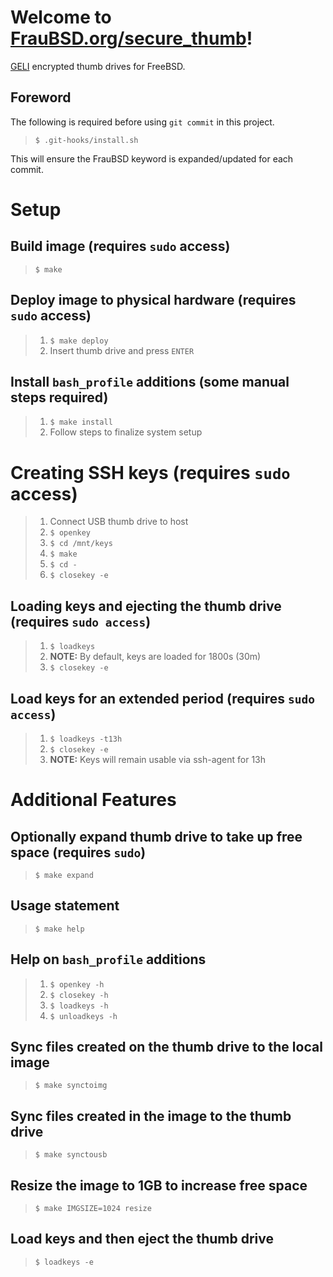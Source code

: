 [//]: # ($FrauBSD: secure_thumb/README.md 2018-11-08 12:00:01 -0800 freebsdfrau $)

# Welcome to [FrauBSD.org/secure\_thumb](https://fraubsd.org/secure_thumb)!

[GELI](https://www.freebsd.org/cgi/man.cgi?query=geli) encrypted
thumb drives for FreeBSD.

## Foreword

The following is required before using `git commit` in this project.

> `$ .git-hooks/install.sh`

This will ensure the FrauBSD keyword is expanded/updated for each commit.

# Setup

## Build image (requires `sudo` access)

> `$ make`

## Deploy image to physical hardware (requires `sudo` access)

> 1. `$ make deploy`
> 2. Insert thumb drive and press `ENTER`

## Install `bash_profile` additions (some manual steps required)

> 1. `$ make install`
> 2. Follow steps to finalize system setup

# Creating SSH keys (requires `sudo` access)

> 1. Connect USB thumb drive to host
> 2. `$ openkey`
> 3. `$ cd /mnt/keys`
> 4. `$ make`
> 5. `$ cd -`
> 6. `$ closekey -e`

## Loading keys and ejecting the thumb drive (requires `sudo access`)

> 1. `$ loadkeys`
> 2. **NOTE:** By default, keys are loaded for 1800s (30m)
> 3. `$ closekey -e`

## Load keys for an extended period (requires `sudo access`)

> 1. `$ loadkeys -t13h`
> 2. `$ closekey -e`
> 3. **NOTE:** Keys will remain usable via ssh-agent for 13h

# Additional Features

## Optionally expand thumb drive to take up free space (requires `sudo`)

> `$ make expand`

## Usage statement

> `$ make help`

## Help on `bash_profile` additions

> 1. `$ openkey -h`
> 2. `$ closekey -h`
> 3. `$ loadkeys -h`
> 4. `$ unloadkeys -h`

## Sync files created on the thumb drive to the local image

> `$ make synctoimg`

## Sync files created in the image to the thumb drive

> `$ make synctousb`

## Resize the image to 1GB to increase free space

> `$ make IMGSIZE=1024 resize`

## Load keys and then eject the thumb drive

> `$ loadkeys -e`
